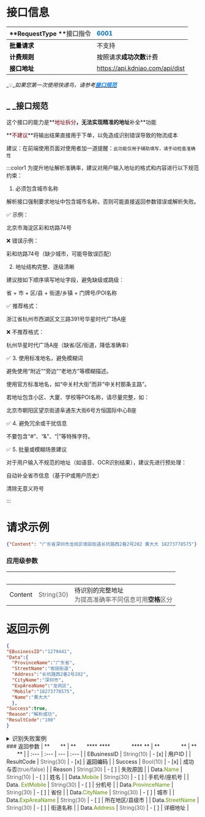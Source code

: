 # <font style="background-color:#74B602;"> </font> 接口信息
| **RequestType **<font style="color:#585A5A;">接口指令</font> | **<font style="color:#0070c0;">6001</font>** |
| :--- | :--- |
| **<font style="color:black;">批量请求</font>** | 不支持 |
| **<font style="color:black;">计费规则</font>** | <font style="color:black;">按照请求</font>**<font style="color:black;">成功次数</font>**<font style="color:black;">计费</font> |
| **<font style="color:black;">接口地址</font>** | https://api.kdniao.com/api/dist |


_💡__如果您第一次使用快递鸟，请参考_[_**<font style="color:#117CEE;">接口规范</font>**_](https://www.yuque.com/kdnjishuzhichi/dfcrg1/zes04h)

_**<font style="color:#117CEE;"></font>**_

## <font style="background-color:#74B602;"> </font>_**<font style="color:#117CEE;"> </font>**_接口规范
这个接口的能力是**<font style="color:#70000D;">地址拆分</font>**，**无法实现**精准的地址**补全**功能   

**<font style="color:#70000D;">不建议</font>**将输出结果直接用于下单，以免造成识别错误导致的物流成本

建议：在前端使用页面对使用者加一道提醒：`此功能仅用于辅助填写，请手动检查准确性`

:::color1
为提升地址解析准确率，建议对用户输入地址的格式和内容进行以下规范约束：

 1. 必须包含城市名称

解析接口强制要求地址中包含城市名称，否则可能直接返回参数错误或解析失败。

✅ 示例：

北京市海淀区彩和坊路74号

❌ 错误示例：

彩和坊路74号（缺少城市，可能导致误匹配）

 2. 地址结构完整、逐级清晰

建议按如下顺序填写地址字段，避免缺级或跳级：

省 + 市 + 区/县 + 街道/乡镇 + 门牌号/POI名称

✅ 推荐格式：

浙江省杭州市西湖区文三路391号华星时代广场A座

❌ 不推荐格式：

杭州华星时代广场A座（缺省/区/街道，降低准确率）

✅ 3. 使用标准地名，避免模糊词

避免使用“附近”“旁边”“老地方”等模糊描述。

使用官方标准地名，如“中关村大街”而非“中关村那条主路”。

若地址包含小区、大厦、学校等POI名称，请尽量完整，如：

北京市朝阳区望京街道阜通东大街6号方恒国际中心B座

✅ 4. 避免冗余或干扰信息

不要包含“#”、“&”、“|”等特殊字符。

✅ 5. 批量或模糊场景建议

对于用户输入不规范的地址（如语音、OCR识别结果），建议先进行预处理：

自动补全省市信息（基于IP或用户历史）

清除无意义符号

:::

# <font style="background-color:#74B602;"> </font> 请求示例
```json
{"Content": "广东省深圳市龙岗区坂田街道长坑路西2巷2号202 黄大大 18273778575"}
```

### <font style="background-color:#117CEE;"> </font> 应用级参数
| **<font style="color:#FFFFFF;">名称</font>** | **<font style="color:#FFFFFF;">类型(长度)</font>** | **<font style="color:#FFFFFF;">描述</font>** |
| :--- | :--- | :--- |
| Content | <font style="color:#585A5A;">String(30)</font> | 待识别的完整地址<br/><font style="color:#585A5A;">为提高准确率不同信息可用</font>**空格**<font style="color:#585A5A;">区分</font> |


# <font style="background-color:#74B602;"> </font> 返回示例
```json
{
"EBusinessID":"1279441",
"Data":{
  "ProvinceName":"广东省",
  "StreetName":"坂田街道",
  "Address":"长坑路西2巷2号202",
  "CityName":"深圳市",
  "ExpAreaName":"龙岗区",
  "Mobile":"18273778575",
  "Name":"黄大大"
  },
"Success":true,
"Reason":"解析成功",
"ResultCode":"100"
}
```

<details class="lake-collapse"><summary id="u52837ba6"><span class="ne-text" style="font-size: 15px">识别失败案例</span></summary><p id="ufc23cb3b" class="ne-p"><strong><span class="ne-text" style="color: #2F4BDA; font-size: 15px">输入：</span></strong><code class="ne-code"><span class="ne-text" style="font-size: 15px">安徽省毫州市蒙城县西关街85号</span></code></p><p id="uedc5b9d0" class="ne-p"><strong><span class="ne-text" style="color: #2F4BDA; font-size: 15px">输出：</span></strong><span class="ne-text" style="font-size: 15px"> </span><code class="ne-code"><span class="ne-text" style="font-size: 15px">Data={ProvinceName=</span><strong><span class="ne-text" style="font-size: 15px">安徽省</span></strong><span class="ne-text" style="font-size: 15px">, StreetName=, Address=</span><strong><span class="ne-text" style="font-size: 15px">毫州市蒙城县西关街85号</span></strong><span class="ne-text" style="font-size: 15px">, CityName=</span><strong><span class="ne-text" style="font-size: 15px">合肥市</span></strong><span class="ne-text" style="font-size: 15px">, ExpAreaName=</span><strong><span class="ne-text" style="font-size: 15px">包河区</span></strong><span class="ne-text" style="font-size: 15px">, Mobile=, Name=} </span></code></p><p id="uabbf2a0b" class="ne-p"><span class="ne-text" style="font-size: 15px"></span></p><p id="u9e24c677" class="ne-p"><strong><span class="ne-text" style="color: #2F4BDA; font-size: 15px">识别错误原因：</span></strong><span class="ne-text" style="font-size: 15px">用户侧会打错字，亳（bo）州打成毫（hao）州，导致地址识别默认给出合肥市地址</span></p><p id="u0167d8a8" class="ne-p"><span class="ne-text" style="font-size: 15px">当前接口不支持地址纠错，且不返回报错，而是给出默认值</span></p></details>
### <font style="background-color:#117CEE;"> </font> 返回参数
| **<font style="color:#FFFFFF;">名称</font>** | **<font style="color:#FFFFFF;">类型</font>****<font style="color:#FFFFFF;">(</font>****<font style="color:#FFFFFF;">字符长度</font>****<font style="color:#FFFFFF;">)</font>** | **<font style="color:#FFFFFF;">是否必须</font>** | **<font style="color:#FFFFFF;">描述</font>** |
| :--- | :--- | --- | :--- |
| EBusinessID | <font style="color:#585A5A;">String(10)</font> | - [x]  | 用户ID |
| ResultCode | <font style="color:#585A5A;">String(30)</font> | - [x]  | <font style="color:black;">返回编码</font> |
| Success | <font style="color:#585A5A;">Bool</font><font style="color:#585A5A;">(10)</font> | - [x]  | 成功与否<font style="color:#585A5A;">(true/false)</font> |
| Reason | <font style="color:#585A5A;">String(30)</font> | - [ ]  | 失败原因 |
| Data.<font style="color:#5C8D07;">Name</font> | <font style="color:#585A5A;">String(10)</font> | - [ ]  | 姓名 |
| Data.<font style="color:#5C8D07;">Mobile</font> | <font style="color:#585A5A;">String(30)</font> | - [ ]  | 手机号/座机号 |
| Data.<font style="color:#5C8D07;"> ExtMobile  </font> | <font style="color:#585A5A;">String(30)</font> | - [ ]  | 分机号 |
| Data.<font style="color:#5C8D07;">ProvinceName</font> | <font style="color:#585A5A;">String(30)</font> | - [ ]  | 省份 |
| Data.<font style="color:#5C8D07;">CityName</font> | <font style="color:#585A5A;">String(30)</font> | - [ ]  | 城市 |
| Data.<font style="color:#5C8D07;">ExpAreaName</font> | <font style="color:#585A5A;">String(30)</font> | - [ ]  | 所在地区/县级市 |
| Data.<font style="color:#5C8D07;">StreetName</font> | <font style="color:#585A5A;">String(30)</font> | - [ ]  | 街道名称 |
| Data.<font style="color:#5C8D07;">Address     </font>   | <font style="color:#585A5A;">String(30)</font> | - [ ]  | 详细地址 |




